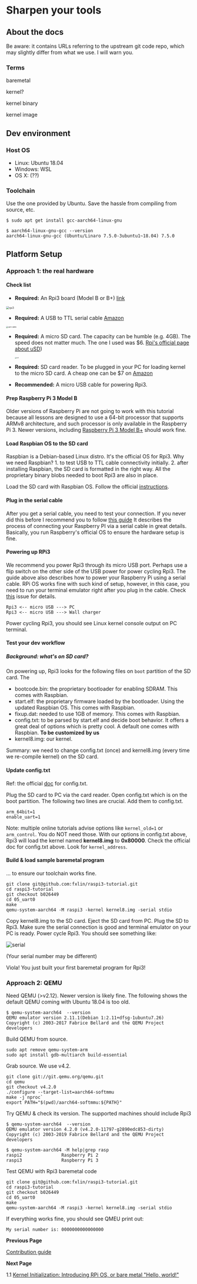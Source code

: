 # Sharpen your tools

## About the docs

Be aware: it contains URLs referring to the upstream git code repo, which may slightly differ from what we use. I will warn you. 

### Terms

baremetal

kernel?

kernel binary 

kernel image

## Dev environment

### Host OS

- Linux: Ubuntu 18.04
- Windows: WSL 
- OS X: (??)

### Toolchain

Use the one provided by Ubuntu. Save the hassle from compiling from source, etc.

```
$ sudo apt get install gcc-aarch64-linux-gnu 

$ aarch64-linux-gnu-gcc --version
aarch64-linux-gnu-gcc (Ubuntu/Linaro 7.5.0-3ubuntu1~18.04) 7.5.0
```

## Platform Setup 

### Approach 1: the real hardware 

#### Check list

* **Required:** An Rpi3 board (Model B or B+) [link](https://www.raspberrypi.org/products/raspberry-pi-3-model-b/)

<img src="https://www.raspberrypi.org/homepage-9df4b/static/be658fef8c4d492bb6d85187f678cf89/a0db7/42a30d80d90dcfbde51468383beaa4c5cbefc962_raspberry-pi-3-hero-1-1571x1080.jpg" alt="rpi3" style="zoom:50%;" />

* **Required:** A USB to TTL serial cable [Amazon](https://www.amazon.com/s/ref=nb_sb_noss_2?url=search-alias%3Daps&field-keywords=usb+to+ttl+serial+cable&rh=i%3Aaps%2Ck%3Ausb+to+ttl+serial+cable)

<img src="figures\uartcable.jpg" alt="uart-cable" style="zoom:33%;" />

* **Required:** A micro SD card. The capacity can be humble (e.g. 4GB). The speed does not matter much. The one I used was $6.  [Rpi's official page about uSD]([https://www.raspberrypi.org/documentation/installation/sd-cards.md))

  <img src="figures/microsd.jpg" alt="usd" style="zoom: 25%;" />

* **Required:** SD card reader. To be plugged in your PC for loading kernel to the micro SD card. A cheap one can be $7 on [Amazon](https://www.amazon.com/IOGEAR-MicroSD-Reader-Writer-GFR204SD/dp/B0046TJG1U)

* **Recommended:** A micro USB cable for powering Rpi3. 
#### Prep Raspberry Pi 3 Model B

Older versions of Raspberry Pi are not going to work with this tutorial because all lessons are designed to use a 64-bit processor that supports ARMv8 architecture, and such processor is only available in the Raspberry Pi 3. Newer versions, including [Raspberry Pi 3 Model B+](https://www.raspberrypi.org/products/raspberry-pi-3-model-b-plus/) should work fine. 

#### Load Raspbian OS to the SD card

Raspbian is a Debian-based Linux distro. It's the official OS for Rpi3. Why we need Raspbian? 1. to test USB to TTL cable connectivity initially. 2. after installing Raspbian, the SD card is formatted in the right way. All the proprietary binary blobs needed to boot Rpi3 are also in place. 

Load the SD card with Raspbian OS. Follow the official [instructions](https://www.raspberrypi.org/downloads/raspbian/). 

#### Plug in the serial cable

After you get a serial cable, you need to test your connection. If you never did this before I recommend you to follow [this guide](https://cdn-learn.adafruit.com/downloads/pdf/adafruits-raspberry-pi-lesson-5-using-a-console-cable.pdf) It describes the process of connecting your Raspberry PI via a serial cable in great details. Basically, you run Raspberry's official OS to ensure the hardware setup is fine. 

#### Powering up RPi3

We recommend you power Rpi3 through its micro USB port. Perhaps use a flip switch on the other side of the USB power for power cycling Rpi3. The guide above also describes how to power your Raspberry Pi using a serial cable. RPi OS works fine with such kind of setup, however, in this case, you need to run your terminal emulator right after you plug in the cable. Check [this](https://github.com/s-matyukevich/raspberry-pi-os/issues/2) issue for details.

``` 
Rpi3 <-- micro USB ---> PC
Rpi3 <-- micro USB ---> Wall charger
```

Power cycling Rpi3, you should see Linux kernel console output on PC terminal. 

#### Test your dev workflow

##### Background: what's on SD card?

On powering up, Rpi3 looks for the following files on `boot` partition of the SD card. The  

* bootcode.bin: the proprietary bootloader for enabling SDRAM. This comes with Raspbian. 
* start.elf: the proprietary firmware loaded by the bootloader. Using the updated Raspbian OS. This comes with Raspbian. 
* fixup.dat: needed to use 1GB of memory. This comes with Raspbian. 
* config.txt: to be parsed by start.elf and decide boot behavior. It offers a great deal of options which is pretty cool. A default one comes with Raspbian. **To be customized by us** 
* kernel8.img: our kernel. 

Summary: we need to change config.txt (once) and kernel8.img (every time we re-compile kernel) on the SD card. 

#### Update config.txt

Ref: the official [doc](https://www.raspberrypi.org/documentation/configuration/config-txt/boot.md) for config.txt. 

Plug the SD card to PC via the card reader. Open config.txt which is on the boot partition. The following two lines are crucial. Add them to config.txt. 

```
arm_64bit=1
enable_uart=1
```

Note: multiple online tutorials advise options like `kernel_old=1` or `arm_control`. You do NOT need those. With our options in config.txt above, Rpi3 will load the kernel named **kernel8.img** to **0x80000**. Check the official doc for config.txt above. Look for `kernel_address`. 

#### Build & load sample baremetal program

... to ensure our toolchain works fine. 

```
git clone git@github.com:fxlin/raspi3-tutorial.git
cd raspi3-tutorial
git checkout b026449
cd 05_uart0
make 
qemu-system-aarch64 -M raspi3 -kernel kernel8.img -serial stdio
```

Copy kernel8.img to the SD card. Eject the SD card from PC. Plug the SD to Rpi3. Make sure the serial connection is good and terminal emulator on your PC is ready. Power cycle Rpi3. You should see something like: 

![serial](figures/serial.png)

(Your serial number may be different)

Viola! You just built your first baremetal program for Rpi3! 

<!--### 4. Docker
Strictly speaking, Docker is not a required dependency. It is just convenient to use Docker to build source code of the lessons, especially for Mac and Windows users. Each lesson has `build.sh` script (or `build.bat` for windows users) This script uses Docker to build source code of the lesson. Instructions how to install docker for your platform can be found on the [official docker website]
(https://docs.docker.com/engine/installation/)  If for some reasons you want to avoid using Docker, you can install the [make utility](http://www.math.tau.ac.il/~danha/courses/software1/make-intro.html) as well as  `aarch64-linux-gnu` toolchain. If you are using Ubuntu you just need to install `gcc-aarch64-linux-gnu` and `build-essential` packages.
-->

### Approach 2: QEMU 

Need QEMU (>v2.12). Newer version is likely fine. The following shows the default QEMU coming with Ubuntu 18.04 is too old. 

```
$ qemu-system-aarch64  --version
QEMU emulator version 2.11.1(Debian 1:2.11+dfsg-1ubuntu7.26)
Copyright (c) 2003-2017 Fabrice Bellard and the QEMU Project developers
```

Build QEMU from source. 

```
sudo apt remove qemu-system-arm
sudo apt install gdb-multiarch build-essential
```

Grab source.  We use v4.2. 

```
git clone git://git.qemu.org/qemu.git
cd qemu
git checkout v4.2.0
./configure --target-list=aarch64-softmmu
make -j`nproc`
export PATH="$(pwd)/aarch64-softmmu:${PATH}"
```

Try QEMU & check its version. The supported machines should include Rpi3

```
$ qemu-system-aarch64  --version
QEMU emulator version 4.2.0 (v4.2.0-11797-g2890edc853-dirty)
Copyright (c) 2003-2019 Fabrice Bellard and the QEMU Project developers

$ qemu-system-aarch64 -M help|grep rasp
raspi2               Raspberry Pi 2
raspi3               Raspberry Pi 3
```

Test QEMU with Rpi3 baremetal code

```
git clone git@github.com:fxlin/raspi3-tutorial.git
cd raspi3-tutorial
git checkout b026449
cd 05_uart0
make 
qemu-system-aarch64 -M raspi3 -kernel kernel8.img -serial stdio
```

If everything works fine, you should see QMEU print out: 

```
My serial number is: 0000000000000000
```



**Previous Page**

[Contribution guide](../docs/Contributions.md)

**Next Page**

1.1 [Kernel Initialization: Introducing RPi OS, or bare metal "Hello, world!"](../docs/lesson01/rpi-os.md)
